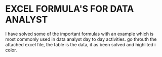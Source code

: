 # EXCEL FORMULA'S FOR DATA ANALYST
I have solved some of the important formulas with an example which is most commonly used in data analyst day to day activities.
go throuth the attached excel file, the table is the data, it as been solved and highlited i color.
